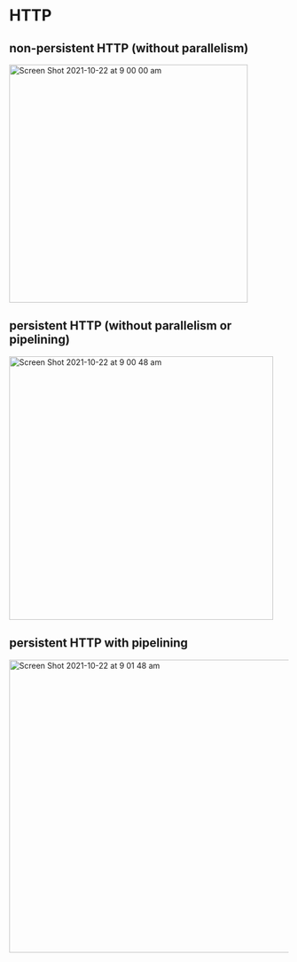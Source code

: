 # HTTP

## non-persistent HTTP (without parallelism)
<img width="430" alt="Screen Shot 2021-10-22 at 9 00 00 am" src="https://user-images.githubusercontent.com/61216715/138362886-a06a5f91-b597-48ce-8571-3019179c86f2.png">

## persistent HTTP (without parallelism or pipelining)
<img width="476" alt="Screen Shot 2021-10-22 at 9 00 48 am" src="https://user-images.githubusercontent.com/61216715/138362969-e4808954-70ae-46a3-90f3-c6f034a8d676.png">

## persistent HTTP with pipelining
<img width="529" alt="Screen Shot 2021-10-22 at 9 01 48 am" src="https://user-images.githubusercontent.com/61216715/138363064-8923475e-48e6-45fe-9917-8aec293075d1.png">
